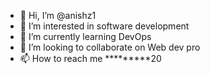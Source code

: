 - 👋 Hi, I’m @anishz1
- 👀 I’m interested in software development
- 🌱 I’m currently learning DevOps
- 💞️ I’m looking to collaborate on Web dev pro
- 📫 How to reach me *********20

<!---
anishz1/anishz1 is a ✨ special ✨ repository because its `README.md` (this file) appears on your GitHub profile.
You can click the Preview link to take a look at your changes.
--->
